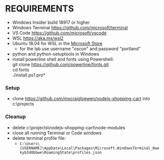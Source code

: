 # REQUIREMENTS

- Windows Insider build 18917 or higher
- Windows Terminal https://github.com/microsoft/terminal
- VS Code https://github.com/microsoft/vscode
- WSL https://aka.ms/wsl2
- Ubuntu 18.04 for WSL in the [Microsoft Store](https://www.microsoft.com/en-us/p/ubuntu-1804-lts/9n9tngvndl3q)
  - for the lab use username "oscon" and password "portland"
- python and python-setuptools in Windows
- install powerline shell and fonts using Powershell:<br/>
git clone https://github.com/powerline/fonts.git
<br/>cd fonts<br/>./install.ps1 pro*

### Setup
- clone https://github.com/mscraigloewen/nodejs-shopping-cart into c:\projects

### Cleanup
- delete c:\projects\nodejs-shopping-cart\node-modules
- close all running Terminal or Code windows
- delete terminal profile file: 
  - ```C:\Users\[USERNAME]\AppData\Local\Packages\Microsoft.WindowsTerminal_8wekyb3d8bbwe\RoamingState\profiles.json```
